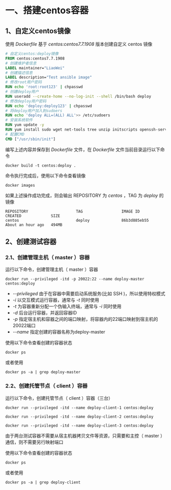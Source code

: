 # 一、搭建centos容器

## 1、自定义centos镜像

使用 *Dockerfile* 基于 *centos:centos7.7.1908* 版本创建自定义 centos 镜像

```Dockerfile
# 自定义centos:deploy镜像
FROM centos:centos7.7.1908
# 创建维护者信息
LABEL maintainer="LiaoWei"
# 创建描述信息
LABEL description="Test ansible image"
# 修改root用户密码
RUN echo 'root:root123' | chpasswd
# 创建deploy用户
RUN useradd --create-home --no-log-init --shell /bin/bash deploy
# 修改deploy用户密码
RUN echo 'deploy:deploy123' | chpasswd
# 将deploy用户加入到sudoers
RUN echo 'deploy ALL=(ALL) ALL'>> /etc/sudoers
# 安装系统软件
RUN yum update -y
RUN yum install sudo wget net-tools tree unzip initscripts openssh-server openssh-clients -y
# 配置CMD
CMD ["/usr/sbin/init"]
```

编写上述内容并保存到 *Dockerfile* 文件，在 *Dockerfile* 文件当前目录运行以下命令

```shell
docker build -t centos:deploy .
```

命令执行完成后，使用以下命令查看镜像

```shell
docker images
```

如果上述操作成功完成，则会输出 REPOSITORY 为 *centos* ，TAG 为 *deploy* 的镜像

```console
REPOSITORY                     TAG                 IMAGE ID            CREATED             SIZE
centos                         deploy              86b3d885eb55        About an hour ago   494MB
```

## 2、创建测试容器

### 2.1、创建管理主机（ master ）容器

运行以下命令，创建管理主机（ master ）容器

```shell
docker run --privileged -itd -p 20022:22 --name deploy-master centos:deploy
```

- *--privileged* 由于在容器中需要启动系统服务(比如 SSH )，所以使用特权模式
- *-i* 以交互模式运行容器，通常与 *-t* 同时使用
- *-t* 为容器重新分配一个伪输入终端，通常与 *-i* 同时使用
- *-d* 后台运行容器，并返回容器ID
- *-p* 指定宿主机和容器之间的端口映射，将容器内的22端口映射到宿主机的20022端口
- *--name* 指定创建的容器名称为deploy-master
  
使用以下命令查看创建的容器状态

```shell
docker ps
```

或者使用

```shell
docker ps -a | grep deploy-master
```

### 2.2、创建托管节点（ client ）容器

运行以下命令，创建托管节点（ client ）容器（三台）

```shell
docker run --privileged -itd --name deploy-client-1 centos:deploy
```

```shell
docker run --privileged -itd --name deploy-client-2 centos:deploy
```

```shell
docker run --privileged -itd --name deploy-client-3 centos:deploy
```

由于两台测试容器不需要从宿主机器拷贝文件等资源，只需要和主控（ master ）通信，则不需要另行映射端口

使用以下命令查看创建的容器状态

```shell
docker ps
```

或者使用

```shell
docker ps -a | grep deploy-client
```
